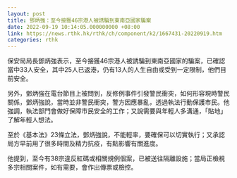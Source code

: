 ```yaml
---
layout: post
title: 鄧炳強：至今接獲46宗港人被誘騙到東南亞國家騙案
date: 2022-09-19 10:14:05.000000000 +08:00
link: https://news.rthk.hk/rthk/ch/component/k2/1667431-20220919.htm
categories: rthk
---
```


保安局局長鄧炳強表示，至今接獲46宗港人被誘騙到東南亞國家的騙案，已確認當中33人安全，其中25人已返港，仍有13人的人生自由或受到一定限制，他們目前安全。

另外，鄧炳強在電台節目上被問到，反修例事件引發警民衝突，如何形容現時警民關係，鄧炳強說，當時並非警民衝突，警方因應暴亂，透過執法行動保護市民。他強調，執法部門會做好保障市民安全的工作；又說需要與年輕人多溝通，「貼地」了解年輕人想法。

至於《基本法》23條立法，鄧炳強說，不能輕率，要確保可以切實執行；又承認局方早前用了很多時間及精力抗疫，有點影響有關進度。

他提到，至今有38宗違反紅碼或相關規例個案，已被送往隔離設施；當局正檢視多宗相關案件，如有需要，會作出傳票或檢控。
